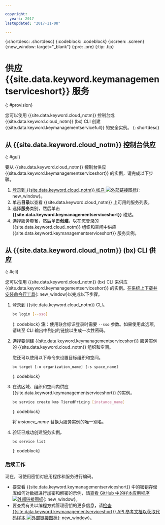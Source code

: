 ```yaml
---

copyright:
  years: 2017
lastupdated: "2017-11-08"

---
```


{:shortdesc: .shortdesc}
{:codeblock: .codeblock}
{:screen: .screen}
{:new_window: target="_blank"}
{:pre: .pre}
{:tip: .tip}

# 供应 {{site.data.keyword.keymanagementserviceshort}} 服务
{: #provision}

您可以使用 {{site.data.keyword.cloud_notm}} 控制台或 {{site.data.keyword.cloud_notm}} (bx) CLI 创建 {{site.data.keyword.keymanagementservicefull}} 的安全实例。
{: shortdesc}

## 从 {{site.data.keyword.cloud_notm}} 控制台供应
{: #gui}

要从 {{site.data.keyword.cloud_notm}} 控制台供应 {{site.data.keyword.keymanagementserviceshort}} 的实例，请完成以下步骤。

1. [登录到 {{site.data.keyword.cloud_notm}} 帐户 ![外部链接图标](../../icons/launch-glyph.svg "外部链接图标")](https://console.bluemix.net/){: new_window}。
2. 单击**目录**以查看 {{site.data.keyword.cloud_notm}} 上可用的服务列表。
3. 选择**服务**类别，然后单击 **{{site.data.keyword.keymanagementserviceshort}}** 磁贴。
5. 选择服务套餐，然后单击**创建**，以在您登录的 {{site.data.keyword.cloud_notm}} 组织和空间中供应 {{site.data.keyword.keymanagementserviceshort}} 服务实例。

## 从 {{site.data.keyword.cloud_notm}} (bx) CLI 供应
{: #cli}

您可以使用 {{site.data.keyword.cloud_notm}} (bx) CLI 来供应 {{site.data.keyword.keymanagementserviceshort}} 的实例。[在系统上下载并安装命令行工具](https://clis.ng.bluemix.net/ui/home.html){: new_window}以完成以下步骤。

1. 登录到 {{site.data.keyword.cloud_notm}} CLI。

    ```sh
    bx login [--sso]
    ```
    {: codeblock}
    **注**：使用联合标识登录时需要 `--sso` 参数。如果使用此选项，请转至 CLI 输出中列出的链接以生成一次性密码。

2. 选择要创建 {{site.data.keyword.keymanagementserviceshort}} 服务实例的 {{site.data.keyword.cloud_notm}} 组织和空间。

    您还可以使用以下命令来设置目标组织和空间。

    ```sh
    bx target [-o organization_name] [-s space_name]
    ```
    {: codeblock}

3. 在该区域、组织和空间内供应 {{site.data.keyword.keymanagementserviceshort}} 的实例。

    ```sh
    bx service create kms TieredPricing [instance_name]
    ```
    {: codeblock}

    将 _instance_name_ 替换为服务实例的唯一别名。

4. 验证已成功创建服务实例。

    ```sh
    bx service list
    ```
    {: codeblock}


### 后续工作

现在，可使用密钥对应用程序和服务进行编码。

- 要查看 {{site.data.keyword.keymanagementserviceshort}} 中的密钥存储库如何对数据进行加密和解密的示例，请[查看 GitHub 中的样本应用程序 ![外部链接图标](../../icons/launch-glyph.svg "外部链接图标")](https://github.com/IBM-Bluemix/key-protect-helloworld-python){: new_window}。
- 要查找有关以编程方式管理密钥的更多信息，请[检查 {{site.data.keyword.keymanagementserviceshort}} API 参考文档以获取代码样本 ![外部链接图标](../../icons/launch-glyph.svg "外部链接图标")](https://console.ng.bluemix.net/apidocs/639){: new_window}。
